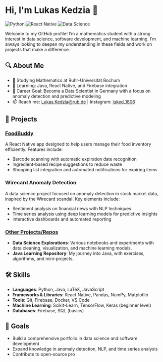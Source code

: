 # Hi, I'm Lukas Kedzia 👋

![Python](https://img.shields.io/badge/Python-3670A0?style=for-the-badge&logo=python&logoColor=ffdd54)
![React Native](https://img.shields.io/badge/React_Native-20232A?style=for-the-badge&logo=react&logoColor=61DAFB)
![Data Science](https://img.shields.io/badge/Data%20Science-FF6F00?style=for-the-badge)

Welcome to my GitHub profile! I’m a mathematics student with a strong interest in data science, software development, and machine learning. I’m always looking to deepen my understanding in these fields and work on projects that make a difference.

## 🔍 About Me
- 🧠 Studying Mathematics at Ruhr-Universität Bochum
- 🌱 Learning: Java, React Native, and Firebase integration
- 🎯 Career Goal: Become a Data Scientist in Germany with a focus on anomaly detection and predictive modeling
- 📫 Reach me: [Lukas.Kedzia@rub.de](mailto:Lukas.Kedzia@rub.de) | Instagram: [luked_1806](https://www.instagram.com/luked_1305/)

## 🚀 Projects

### [FoodBuddy](https://github.com/your-foodbuddy-repo-link)
A React Native app designed to help users manage their food inventory efficiently. Features include:
- Barcode scanning with automatic expiration date recognition
- Ingredient-based recipe suggestions to reduce waste
- Shopping list integration and automated notifications for expiring items

### Wirecard Anomaly Detection
A data science project focused on anomaly detection in stock market data, inspired by the Wirecard scandal. Key elements include:
- Sentiment analysis on financial news with NLP techniques
- Time series analysis using deep learning models for predictive insights
- Interactive dashboards and automated reporting

### [Other Projects/Repos](https://github.com/your-other-repos-link)
- **Data Science Explorations**: Various notebooks and experiments with data cleaning, visualization, and machine learning models.
- **Java Learning Repository**: My journey into Java, with exercises, algorithms, and mini-projects.

## 🛠️ Skills
- **Languages**: Python, Java, LaTeX, JavaScript
- **Frameworks & Libraries**: React Native, Pandas, NumPy, Matplotlib
- **Tools**: Git, Firebase, Docker, VS Code
- **Machine Learning**: Scikit-Learn, TensorFlow, Keras (beginner level)
- **Databases**: Firebase, SQL (basics)

## 🌟 Goals
- Build a comprehensive portfolio in data science and software development
- Expand knowledge in anomaly detection, NLP, and time series analysis
- Contribute to open-source pro


<!---
Lukaskedzia/Lukaskedzia is a ✨ special ✨ repository because its `README.md` (this file) appears on your GitHub profile.
You can click the Preview link to take a look at your changes.
--->
